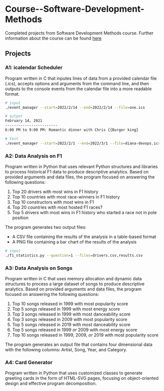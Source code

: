 # Course--Software-Development-Methods
Completed projects from Software Development Methods course. Further information about the course can be found [here](https://heat.csc.uvic.ca/coview/course/2022051/SENG265)

<h2>Projects</h2>
<h3>A1: icalendar Scheduler</h3>
Program written in C that inputes lines of data from a provided calendar file (.ics), accepts options and arguments from the command line, and then outputs to the console events from the calendar file into a more readable format. 

```bash
# input
./event_manager --start=2022/2/14 --end=2022/2/14 --file=one.ics
```
```bash
# output
February 14, 2021 
------------------------
6:00 PM to 9:00 PM: Romantic dinner with Chris {{Burger king}
```
```bash
# test
./event_manager --start=2022/2/1 --end=2022/3/1 --file=diana-devops.ics | diff test02.txt -
```

<h3>A2: Data Analysis on F1</h3>
Program written in Python that uses relevant Python structures and libraries to process historical F1 data to produce descriptive analytics. Based on provided arguments and data files, the program focused on answering the following questions: 

1. Top 20 drivers with most wins in F1 history
2. Top 10 countries with most race-winners in F1 history
3. Top 10 constructors with most wins in F1
4. Top 20 countries with most hosted F1 races?
5. Top 5 drivers with most wins in F1 history who started a race not in pole position

The program generates two output files:
- A CSV file containing the results of the analysis in a table-based format
- A PNG file containing a bar chart of the results of the analysis
```bash
# input
./f1_statistics.py --question=1 --files=drivers.csv,results.csv
```

<h3>A3: Data Analysis on Songs</h3>
Program written in C that uses memory allocation and dynamic data structures to process a large dataset of songs to produce descriptive analytics. Based on provided arguments and data files, the program focused on answering the following questions:

1. Top 10 songs released in 1999 with most popularity score
2. Top 5 songs released in 1999 with most energy score
3. Top 3 songs released in 1999 with most danceability score
4. Top 3 songs released in 2009 with most popularity score
5. Top 5 songs released in 2019 with most danceability score
6. Top 5 songs released in 1999 *or* 2009 with most energy score
7. Top 10 songs released in 1999, 2009, *or* 2019 with most popularity score

The program generates an output file that contains four dimensional data with the following columns: Artist, Song, Year, and Category. 

<h3>A4: Card Generator</h3>
Program written in Python that uses customized classes to generate greeting cards in the form of HTML-SVG pages, focusing on object-oriented design and effective program decomposition. 
